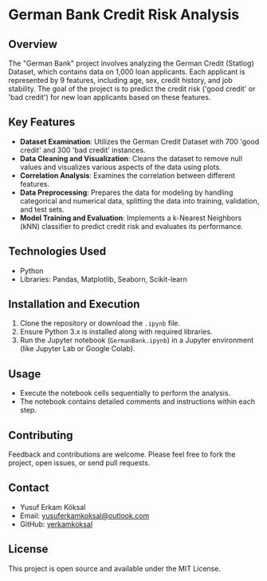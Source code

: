 # German Bank Credit Risk Analysis

## Overview
The "German Bank" project involves analyzing the German Credit (Statlog) Dataset, which contains data on 1,000 loan applicants. Each applicant is represented by 9 features, including age, sex, credit history, and job stability. The goal of the project is to predict the credit risk ('good credit' or 'bad credit') for new loan applicants based on these features.

## Key Features
- **Dataset Examination**: Utilizes the German Credit Dataset with 700 'good credit' and 300 'bad credit' instances.
- **Data Cleaning and Visualization**: Cleans the dataset to remove null values and visualizes various aspects of the data using plots.
- **Correlation Analysis**: Examines the correlation between different features.
- **Data Preprocessing**: Prepares the data for modeling by handling categorical and numerical data, splitting the data into training, validation, and test sets.
- **Model Training and Evaluation**: Implements a k-Nearest Neighbors (kNN) classifier to predict credit risk and evaluates its performance.

## Technologies Used
- Python
- Libraries: Pandas, Matplotlib, Seaborn, Scikit-learn

## Installation and Execution
1. Clone the repository or download the `.ipynb` file.
2. Ensure Python 3.x is installed along with required libraries.
3. Run the Jupyter notebook (`GermanBank.ipynb`) in a Jupyter environment (like Jupyter Lab or Google Colab).

## Usage
- Execute the notebook cells sequentially to perform the analysis.
- The notebook contains detailed comments and instructions within each step.

## Contributing
Feedback and contributions are welcome. Please feel free to fork the project, open issues, or send pull requests.

## Contact
- Yusuf Erkam Köksal
- Email: yusuferkamkoksal@outlook.com
- GitHub: [yerkamkoksal](https://github.com/yerkamkoksal)

## License
This project is open source and available under the MIT License.


